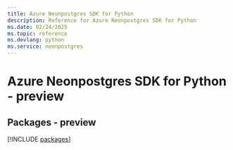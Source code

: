 ```yaml
---
title: Azure Neonpostgres SDK for Python
description: Reference for Azure Neonpostgres SDK for Python
ms.date: 02/24/2025
ms.topic: reference
ms.devlang: python
ms.service: neonpostgres
---
```

# Azure Neonpostgres SDK for Python - preview
## Packages - preview
[!INCLUDE [packages](neonpostgres-index.md)]